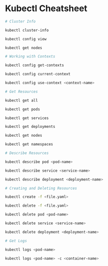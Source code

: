 # Kubectl Cheatsheet

```sh
# Cluster Info
```
```sh
kubectl cluster-info
```
```sh
kubectl config view
```
```sh
kubectl get nodes
```

```sh
# Working with Contexts
```
```sh
kubectl config get-contexts
```
```sh
kubectl config current-context
```
```sh
kubectl config use-context <context-name>
```

```sh
# Get Resources
```
```sh
kubectl get all
```
```sh
kubectl get pods
```
```sh
kubectl get services
```
```sh
kubectl get deployments
```
```sh
kubectl get nodes
```
```sh
kubectl get namespaces
```

```sh
# Describe Resources
```
```sh
kubectl describe pod <pod-name>
```
```sh
kubectl describe service <service-name>
```
```sh
kubectl describe deployment <deployment-name>
```

```sh
# Creating and Deleting Resources
```
```sh
kubectl create -f <file.yaml>
```
```sh
kubectl delete -f <file.yaml>
```
```sh
kubectl delete pod <pod-name>
```
```sh
kubectl delete service <service-name>
```
```sh
kubectl delete deployment <deployment-name>
```

```sh
# Get Logs
```
```sh
kubectl logs <pod-name>
```
```sh
kubectl logs <pod-name> -c <container-name>
```
